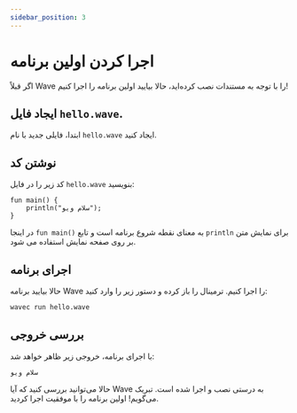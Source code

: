 ```yaml
---
sidebar_position: 3
---
```


# اجرا کردن اولین برنامه

اگر قبلاً Wave را با توجه به مستندات نصب کرده‌اید، حالا بیایید اولین برنامه را اجرا کنیم!

## ایجاد فایل `hello.wave`.

ابتدا، فایلی جدید با نام `hello.wave` ایجاد کنید.

## نوشتن کد

کد زیر را در فایل `hello.wave` بنویسید:

```wave
fun main() {
    println("سلام ویو");
}
```

در اینجا `fun main()` به معنای نقطه شروع برنامه است و تابع `println` برای نمایش متن بر روی صفحه نمایش استفاده می شود.

## اجرای برنامه

حالا بیایید برنامه Wave را اجرا کنیم. ترمینال را باز کرده و دستور زیر را وارد کنید:

```bash
wavec run hello.wave
```

## بررسی خروجی

با اجرای برنامه، خروجی زیر ظاهر خواهد شد:

```
سلام ویو
```

حالا می‌توانید بررسی کنید که آیا Wave به درستی نصب و اجرا شده است. تبریک می‌گویم! اولین برنامه را با موفقیت اجرا کردید.
